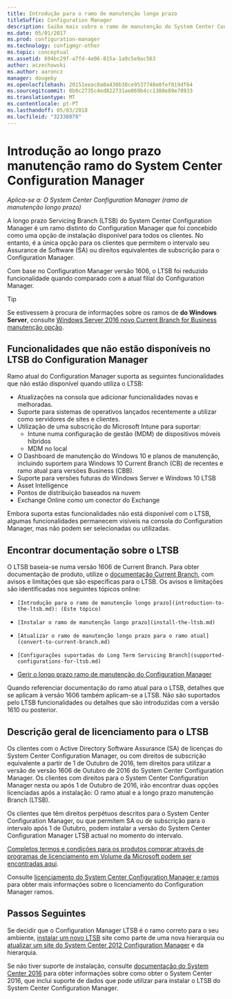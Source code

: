 ```yaml
---
title: Introdução para o ramo de manutenção longo prazo
titleSuffix: Configuration Manager
description: Saiba mais sobre o ramo de manutenção do System Center Configuration Manager longo prazo.
ms.date: 05/01/2017
ms.prod: configuration-manager
ms.technology: configmgr-other
ms.topic: conceptual
ms.assetid: 694bc29f-a7fd-4e06-815a-1a9c5e9ac563
author: aczechowski
ms.author: aaroncz
manager: dougeby
ms.openlocfilehash: 20151eeac8a0a430b38ce9537748e0fef019df64
ms.sourcegitcommit: 0b0c2735c4ed822731ae069b4cc1380e89e78933
ms.translationtype: MT
ms.contentlocale: pt-PT
ms.lasthandoff: 05/03/2018
ms.locfileid: "32338079"
---
```

# <a name="introduction-to-the-long-term-servicing-branch-of-system-center-configuration-manager"></a>Introdução ao longo prazo manutenção ramo do System Center Configuration Manager

*Aplica-se a: O System Center Configuration Manager (ramo de manutenção longo prazo)*

A longo prazo Servicing Branch (LTSB) do System Center Configuration Manager é um ramo distinto do Configuration Manager que foi concebido como uma opção de instalação disponível para todos os clientes. No entanto, é a única opção para os clientes que permitem o intervalo seu Assurance de Software (SA) ou direitos equivalentes de subscrição para o Configuration Manager.


Com base no Configuration Manager versão 1606, o LTSB foi reduzido funcionalidade quando comparado com a atual filial do Configuration Manager.

 > [!TIP]   
 > Se estivessem à procura de informações sobre os ramos de **do Windows Server**, consulte [Windows Server 2016 novo Current Branch for Business manutenção opção]( https://blogs.technet.microsoft.com/windowsserver/2016/07/12/windows-server-2016-new-current-branch-for-business-servicing-option/).

## <a name="features-that-are-not-available-in-the-ltsb-of-configuration-manager"></a>Funcionalidades que não estão disponíveis no LTSB do Configuration Manager
Ramo atual do Configuration Manager suporta as seguintes funcionalidades que não estão disponível quando utiliza o LTSB:

-   Atualizações na consola que adicionar funcionalidades novas e melhoradas.
-   Suporte para sistemas de operativos lançados recentemente a utilizar como servidores de sites e clientes.
-   Utilização de uma subscrição do Microsoft Intune para suportar:
    -   Intune numa configuração de gestão (MDM) de dispositivos móveis híbridos
    -   MDM no local
-   O Dashboard de manutenção do Windows 10 e planos de manutenção, incluindo suportem para Windows 10 Current Branch (CB) de recentes e ramo atual para versões Business (CBB).  
-   Suporte para versões futuras do Windows Server e Windows 10 LTSB
-   Asset Intelligence
-   Pontos de distribuição baseados na nuvem
-   Exchange Online como um conector do Exchange    

Embora suporta estas funcionalidades não está disponível com o LTSB, algumas funcionalidades permanecem visíveis na consola do Configuration Manager, mas não podem ser selecionadas ou utilizadas.


## <a name="find-documentation-for-the-ltsb"></a>Encontrar documentação sobre o LTSB
O LTSB baseia-se numa versão 1606 de Current Branch. Para obter documentação de produto, utilize o [documentação Current Branch](https://docs.microsoft.com/sccm/), com avisos e limitações que são específicas para o LTSB. Os avisos e limitações são identificadas nos seguintes tópicos online:

-     [Introdução para o ramo de manutenção longo prazo](introduction-to-the-ltsb.md): (Este tópico)
-     [Instalar o ramo de manutenção longo prazo](install-the-ltsb.md)
-     [Atualizar o ramo de manutenção longo prazo para o ramo atual](convert-to-current-branch.md)
-     [Configurações suportadas do Long Term Servicing Branch](supported-configurations-for-ltsb.md)
-   [Gerir o longo prazo ramo de manutenção do Configuration Manager](manage-the-ltsb.md)

Quando referenciar documentação do ramo atual para o LTSB, detalhes que se aplicam à versão 1606 também aplicam-se a LTSB. Não são suportados pelo LTSB funcionalidades ou detalhes que são introduzidas com a versão 1610 ou posterior.


## <a name="licensing-overview-for-the-ltsb"></a>Descrição geral de licenciamento para o LTSB   
Os clientes com o Active Directory Software Assurance (SA) de licenças do System Center Configuration Manager, ou com direitos de subscrição equivalente a partir de 1 de Outubro de 2016, tem direitos para utilizar a versão de versão 1606 de Outubro de 2016 do System Center Configuration Manager. Os clientes com direitos para o System Center Configuration Manager nesta ou após 1 de Outubro de 2016, irão encontrar duas opções licenciadas após a instalação: O ramo atual e a longo prazo manutenção Branch (LTSB).

Os clientes que têm direitos perpétuos descritos para o System Center Configuration Manager, ou que permitem SA ou de subscrição para o intervalo após 1 de Outubro, podem instalar a versão do System Center Configuration Manager LTSB actual no momento do intervalo.

[Completos termos e condições para os produtos comprar através de programas de licenciamento em Volume da Microsoft podem ser encontradas aqui](http://go.microsoft.com/fwlink/?LinkId=800052).

Consulte [licenciamento do System Center Configuration Manager e ramos](learn-more-editions.md) para obter mais informações sobre o licenciamento do Configuration Manager ramos.

## <a name="next-steps"></a>Passos Seguintes

Se decidir que o Configuration Manager LTSB é o ramo correto para o seu ambiente, [instalar um novo LTSB](/sccm/core/understand/install-the-ltsb#install-a-new-site) site como parte de uma nova hierarquia ou [atualizar um site do System Center 2012 Configuration Manager](/sccm/core/understand/install-the-ltsb#upgrade-from-system-center-2012-configuration-manager) e da hierarquia.

Se não tiver suporte de instalação, consulte [documentação do System Center 2016](https://technet.microsoft.com/system-center-docs/system-center) para obter informações sobre como obter o System Center 2016, que inclui suporte de dados que pode utilizar para instalar o LTSB do System Center Configuration Manager.  
